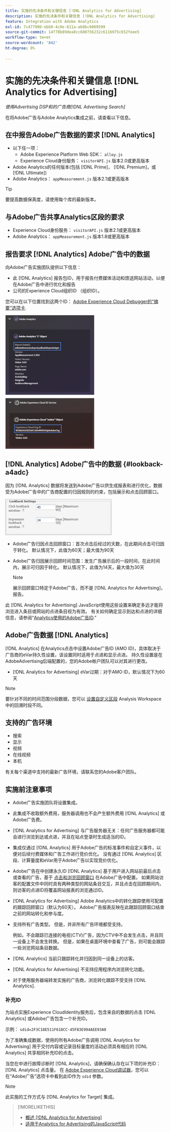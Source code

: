 ```yaml
---
title: 实施的先决条件和关键信息 [!DNL Analytics for Advertising]
description: 实施的先决条件和关键信息 [!DNL Analytics for Advertising]
feature: Integration with Adobe Analytics
exl-id: 7c477900-ebb0-4c0e-811a-ab8bc6069599
source-git-commit: 14f78b89dea8cc680756232c6116975c652feee5
workflow-type: tm+mt
source-wordcount: '842'
ht-degree: 0%

---
```


# 实施的先决条件和关键信息 [!DNL Analytics for Advertising]

*使用Advertising DSP和的广告商[!DNL Advertising Search]*

在将Adobe广告与Adobe Analytics集成之前，请查看以下信息。

## 在中报告Adobe广告数据的要求 [!DNL Analytics]

* 以下任一项：
   * Adobe Experience Platform Web SDK： `alloy.js`
   * Experience Cloud身份服务： `visitorAPI.js` 版本2.0或更高版本
* Adobe Analytics的任何版本(包括 [!DNL Prime]， [!DNL Premium]，或 [!DNL Ultimate])
* Adobe Analytics： `appMeasurement.js` 版本2.1或更高版本

>[!TIP]
>
>要提高数据保真度，请使用每个库的最新版本。

## 与Adobe广告共享Analytics区段的要求

* Experience Cloud身份服务： `visitorAPI.js` 版本2.1或更高版本
* Adobe Analytics： `appMeasurement.js` 版本1.8或更高版本

## 报告要求 [!DNL Analytics] Adobe广告中的数据

向Adobe广告实施团队提供以下信息：

* 此 [!DNL Analytics] 报告包ID，用于报告付费媒体活动和馈送网站活动，以便在Adobe广告中进行优化和报告
* 公司的Experience Cloud组织ID （组织ID）。

您可以在以下位置找到这两个ID： [Adobe Experience Cloud Debugger的“摘要”选项卡](https://experienceleague.adobe.com/docs/debugger/using-v2/summary.html).

![“Experience Cloud Debugger摘要”屏幕](/help/integrations/assets/a4adc-debugger-summary.png)

## [!DNL Analytics] Adobe广告中的数据 {#lookback-a4adc}

因为 [!DNL Analytics] 数据将发送到Adobe广告以供生成报表和进行优化，数据受为Adobe广告中的广告商配置的归因规则的约束，包括展示和点击回顾窗口。

![Adobe广告中的广告商级别回顾窗口设置](/help/integrations/assets/a4adc-lookbacks.png)

* Adobe广告归因点击回顾窗口：首次点击后经过的天数，在此期间点击可归因于转化。 默认情况下，此值为60天；最大值为90天
* Adobe广告归因展示回顾时间范围：发生广告展示后的一段时间，在此时间内，展示可归因于转化。 默认情况下，此值为14天，最大值为30天

   >[!NOTE]
   >
   > 展示回顾窗口特定于Adobe广告，而不是 [!DNL Analytics for Advertising]，报告。

此 [!DNL Analytics for Advertising] JavaScript使用这些设置来确定多远才能将浏览进入条目或网站的点进条目视为有效。 有关如何确定显示到达和点进的详细信息，请参阅“[Analytics使用的Adobe广告ID](ids.md).”

## Adobe广告数据 [!DNL Analytics]

[!DNL Analytics] 在Analytics点击中设置Adobe广告ID (AMO ID)，具体取决于广告商的eVar持久性设置，该设置同时适用于点进和显示点进。 持久性设置是在AdobeAdvertising后端配置的，您的Adobe帐户团队可以对其进行更改。

* [!DNL Analytics for Advertising] eVar过期：对于AMO ID，默认情况下为60天

>[!NOTE]
>
>要针对不同的时间范围分段数据，您可以 [设置自定义区段](https://experienceleague.adobe.com/docs/analytics/components/segmentation/segmentation-workflow/seg-build.html) Analysis Workspace中的回溯时段不同。

## 支持的广告环境

* 搜索
* 显示
* 视频
* 在线视频
* 本机

有关每个渠道中支持的最新广告环境，请联系您的Adobe客户团队。

## 实施前注意事项

* Adobe广告实施团队将设置集成。

* 此集成不收取额外费用，服务器调用也不会产生额外费用 [!DNL Analytics] 或Adobe广告费。

* [!DNL Analytics for Advertising] 与广告服务器无关：任何广告服务器都可能会进行浏览到达或点进，并且在站点登录时生成适当的ID。

* 集成仅通过 [!DNL Analytics] 用于Adobe广告的标准事件和自定义事件，以便对后续付费媒体和广告工作进行竞价优化。 没有通过 [!DNL Analytics] 区段、计算量度和eVar用于Adobe广告以实现竞价优化。

* Adobe广告在中创建永久ID [!DNL Analytics] 基于用户进入网站前最后点击或查看的广告，基于 [点击和浏览回顾窗口](#lookback-a4adc) 在Adobe广告中配置。 如果网站访客的配置文件中同时具有两种类型的网站条目交互，并且点击在回顾期间内，则访客的点进ID将覆盖网站报表的浏览通过ID。

* [!DNL Analytics for Advertising] Adobe Analytics中的转化跟踪使用可配置的跟踪回顾窗口（默认为60天）。 Adobe广告报表反映在此跟踪回顾窗口结束之前的网站转化和参与度。

* 支持所有广告类型。 但是，并非所有广告环境都受支持。

   例如，不会跟踪已连接的电视(CTV)广告，因为CTV中不会发生点击，并且同一设备上不会发生转换。 但是，如果在桌面环境中查看了广告，则可能会跟踪一些浏览网站条目数据。

* [!DNL Analytics] 当前只跟踪转化并归因到同一设备上的访客。

* [!DNL Analytics for Advertising] 不支持应用程序内浏览转化功能。

* 对于使用服务器端转发实施的广告商，浏览转化跟踪不受支持 [!DNL Analytics].

### 补充ID

为站点实施Experience CloudIdentity服务后，包含来自的数据的点击 [!DNL Analytics] 或Adobe广告包含一个补充ID。

示例： `sdid=2F3C18E511F618CC-45F83E994AEE93A0`

为了准确集成数据，使用的所有Adobe广告调用 [!DNL Analytics for Advertising] 用于交付内容或记录目标量度的活动必须具有相应的 [!DNL Analytics] 共享相同补充ID的点击。

当您在中进行故障诊断时 [!DNL Analytics]，请确保确认存在以下项的补充ID： [!DNL Analytics] 点击量。 在 [Adobe Experience Cloud调试器](https://experienceleague.adobe.com/docs/debugger/using-v2/summary.html)，您可以在“Adobe广告”选项卡中看到此ID作为 `sdid` 参数。

>[!NOTE]
>
> 此实施的工作方式与 [!DNL Analytics for Target] 集成。

>[!MORELIKETHIS]
>
>* [概述 [!DNL Analytics for Advertising]](overview.md)
>* [适用于Analytics for Advertising的JavaScript代码](/help/integrations/analytics/javascript.md)

